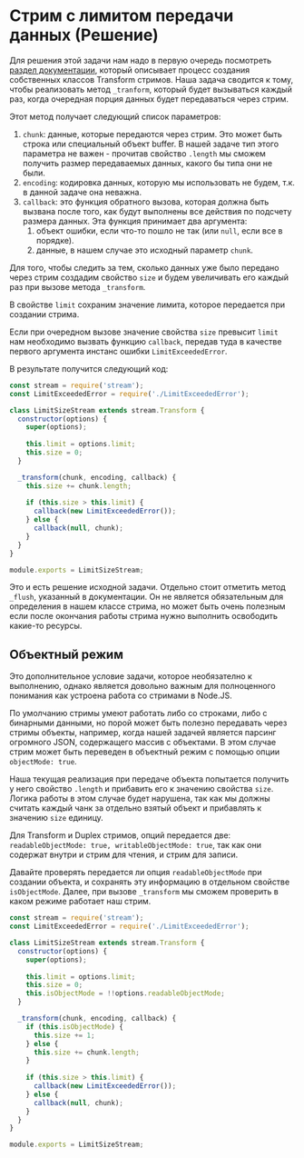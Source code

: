 # Стрим с лимитом передачи данных (Решение)

Для решения этой задачи нам надо в первую очередь посмотреть 
[раздел документации](https://nodejs.org/docs/latest/api/stream.html#stream_implementing_a_transform_stream), 
который описывает процесс создания собственных классов Transform стримов. Наша задача сводится к тому, чтобы 
реализовать метод `_tranform`, который будет вызываться каждый раз, когда очередная порция данных будет передаваться 
через стрим. 

Этот метод получает следующий список параметров:

1. `chunk`: данные, которые передаются через стрим. Это может быть строка или специальный объект buffer. В 
нашей задаче тип этого параметра не важен - прочитав свойство `.length` мы сможем получить размер передаваемых данных,
какого бы типа они не были.
2. `encoding`: кодировка данных, которую мы использовать не будем, т.к. в данной задаче она неважна.
3. `callback`: это функция обратного вызова, которая должна быть вызвана после того, как будут выполнены все действия
по подсчету размера данных. Эта функция принимает два аргумента:
    1. объект ошибки, если что-то пошло не так (или `null`, если все в порядке).
    2. данные, в нашем случае это исходный параметр `chunk`.


Для того, чтобы следить за тем, сколько данных уже было передано через стрим создадим свойство `size` и будем 
увеличивать его каждый раз при вызове метода `_transform`. 

В свойстве `limit` сохраним значение лимита, которое передается при создании стрима. 

Если при очередном вызове значение свойства `size` превысит `limit` нам необходимо вызвать функцию `callback`, передав 
туда в качестве первого аргумента инстанс ошибки `LimitExceededError`.

В результате получится следующий код:

```js
const stream = require('stream');
const LimitExceededError = require('./LimitExceededError');

class LimitSizeStream extends stream.Transform {
  constructor(options) {
    super(options);
    
    this.limit = options.limit;
    this.size = 0;
  }

  _transform(chunk, encoding, callback) {
    this.size += chunk.length;
    
    if (this.size > this.limit) {
      callback(new LimitExceededError());
    } else {
      callback(null, chunk);
    }
  }
}

module.exports = LimitSizeStream;

```  

Это и есть решение исходной задачи.
Отдельно стоит отметить метод `_flush`, указанный в документации. Он не является обязательным для определения в нашем
классе стрима, но может быть очень полезным если после окончания работы стрима нужно выполнить освободить какие-то
ресурсы.


## Объектный режим

Это дополнительное условие задачи, которое необязателно к выполнению, однако является довольно важным для полноценного
понимания как устроена работа со стримами в Node.JS. 

По умолчанию стримы умеют работать либо со строками, либо с 
бинарными данными, но порой может быть полезно передавать через стримы объекты, например, когда нашей задачей является
парсинг огромного JSON, содержащего массив с объектами. В этом случае стрим может быть переведен в объектный режим с 
помощью опции `objectMode: true`. 

Наша текущая реализация при передаче объекта попытается получить у него свойство `.length` и прибавить его к значению
свойства `size`. Логика работы в этом случае будет нарушена, так как мы должны считать каждый чанк за отдельно взятый 
объект и прибавлять к значению `size` единицу.

Для Transform и Duplex стримов, опций передается две: `readableObjectMode: true, writableObjectMode: true`, так как они 
содержат внутри и стрим для чтения, и стрим для записи.

Давайте проверять передается ли опция `readableObjectMode` при создании объекта, и сохранять эту информацию в отдельном 
свойстве `isObjectMode`. Далее, при вызове `_transform` мы сможем проверить в каком режиме работает наш стрим.

```js
const stream = require('stream');
const LimitExceededError = require('./LimitExceededError');

class LimitSizeStream extends stream.Transform {
  constructor(options) {
    super(options);
    
    this.limit = options.limit;
    this.size = 0;
    this.isObjectMode = !!options.readableObjectMode;
  }

  _transform(chunk, encoding, callback) {
    if (this.isObjectMode) {
      this.size += 1;
    } else {
      this.size += chunk.length;
    }
    
    if (this.size > this.limit) {
      callback(new LimitExceededError());
    } else {
      callback(null, chunk);
    }
  }
}

module.exports = LimitSizeStream;
``` 
